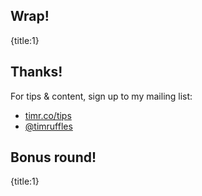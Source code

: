 ## Wrap!
{title:1}

## Thanks!

For tips & content, sign up to my mailing list:

- [timr.co/tips](https://timr.co/tips)
- [@timruffles](https://www.twitter.com/timruffles)

## Bonus round!
{title:1}
